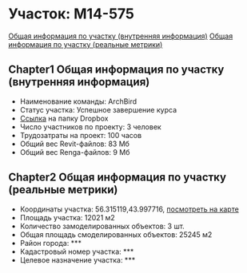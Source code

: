 # Участок: M14-575

[Общая информация по участку (внутренняя информация)](#Chapter1)
[Общая информация по участку (реальные метрики)](#Chapter2)
## <a id="test">Chapter1</a> Общая информация по участку (внутренняя информация)
+ Наименование команды: ArchBird
+ Статус участка: Успешное завершение курса
+ [Ссылка](https://www.dropbox.com/sh/wvvgv1nw1iqred9/AADboQxrY_0HsQV7E7AQZFaca/M14_575?dl=0) на папку Dropbox
+ Число участников по проекту: 3 человек
+ Трудозатраты на проект: 100 часов
+ Общий вес Revit-файлов: 83 Мб
+ Общий вес Renga-файлов: 9 Мб
## <a id="test">Chapter2</a> Общая информация по участку (реальные метрики)
+ Координаты участка: 56.315119,43.997716, [посмотреть на карте](yandex.ru/maps/47/nizhny-novgorod/?ll=56.315119%2C43.997716&z=19)
+ Площадь участка: 12021 м2
+ Количество замоделированных объектов: 3 шт.
+ Общая площадь смоделированных объектов: 25245 м2
+ Район города: *** 
+ Кадастровый номер участка: *** 
+ Целевое назначение участка: *** 
